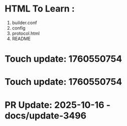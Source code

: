 # HTML To Learn :

1. builder.conf
2. config
3. protocol.html  
4. README

# Touch update: 1760550754

# Touch update: 1760550754

# PR Update: 2025-10-16 - docs/update-3496

